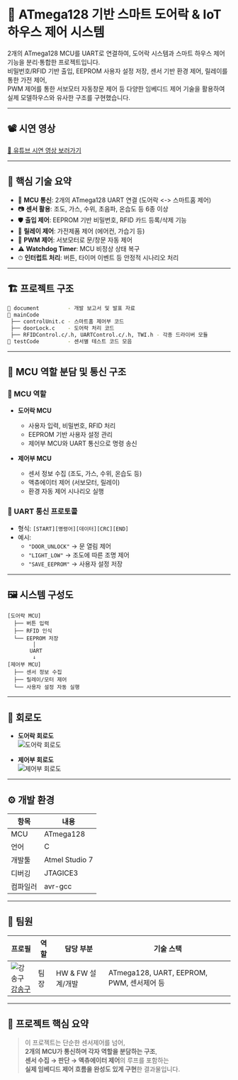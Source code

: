 # 🔐 ATmega128 기반 스마트 도어락 & IoT 하우스 제어 시스템

2개의 ATmega128 MCU를 UART로 연결하여, 도어락 시스템과 스마트 하우스 제어 기능을 분리·통합한 프로젝트입니다.  
비밀번호/RFID 기반 출입, EEPROM 사용자 설정 저장, 센서 기반 환경 제어, 릴레이를 통한 가전 제어,  
PWM 제어를 통한 서보모터 자동창문 제어 등 다양한 임베디드 제어 기술을 활용하여  
실제 모델하우스와 유사한 구조를 구현했습니다.

---

## 📽️ 시연 영상

[🔗 유튜브 시연 영상 보러가기](https://youtu.be/8ZCu6Y8iaiA)

---

## 📌 핵심 기술 요약

- 🔁 **MCU 통신**: 2개의 ATmega128 UART 연결 (도어락 <-> 스마트홈 제어)
- 📷 **센서 활용**: 조도, 가스, 수위, 초음파, 온습도 등 6종 이상
- 🛡 **출입 제어**: EEPROM 기반 비밀번호, RFID 카드 등록/삭제 기능
- 🔌 **릴레이 제어**: 가전제품 제어 (에어컨, 가습기 등)
- 🔄 **PWM 제어**: 서보모터로 문/창문 자동 제어
- ⚠️ **Watchdog Timer**: MCU 비정상 상태 복구
- ⏱ **인터럽트 처리**: 버튼, 타이머 이벤트 등 안정적 시나리오 처리

---

## 🏗️ 프로젝트 구조

```bash
📁 document         - 개발 보고서 및 발표 자료
📁 mainCode
 ├── controlUnit.c - 스마트홈 제어부 코드
 ├── doorLock.c    - 도어락 처리 코드
 ├── RFIDControl.c/.h, UARTControl.c/.h, TWI.h - 각종 드라이버 모듈
📁 testCode         - 센서별 테스트 코드 모음
```

---

## 🔁 MCU 역할 분담 및 통신 구조

### 🧠 MCU 역할

- **도어락 MCU**
  - 사용자 입력, 비밀번호, RFID 처리
  - EEPROM 기반 사용자 설정 관리
  - 제어부 MCU와 UART 통신으로 명령 송신

- **제어부 MCU**
  - 센서 정보 수집 (조도, 가스, 수위, 온습도 등)
  - 액츄에이터 제어 (서보모터, 릴레이)
  - 환경 자동 제어 시나리오 실행

### 📡 UART 통신 프로토콜

- 형식: `[START][명령어][데이터][CRC][END]`
- 예시:
  - `"DOOR_UNLOCK"` → 문 열림 제어
  - `"LIGHT_LOW"` → 조도에 따른 조명 제어
  - `"SAVE_EEPROM"` → 사용자 설정 저장

---

## 🖼️ 시스템 구성도

```
[도어락 MCU]
  ├── 버튼 입력
  ├── RFID 인식
  └── EEPROM 저장
        │
       UART
        ↓
[제어부 MCU]
  ├── 센서 정보 수집
  ├── 릴레이/모터 제어
  └── 사용자 설정 자동 실행
```

---

## 🧾 회로도

- **도어락 회로도**  
  ![도어락 회로도](https://github.com/user-attachments/assets/ece91a11-e34d-447f-a80c-1111ed658291)

- **제어부 회로도**  
  ![제어부 회로도](https://github.com/user-attachments/assets/832fc948-5dd8-47a6-b7ee-9e728564179a)

---

## ⚙️ 개발 환경

| 항목     | 내용            |
|----------|-----------------|
| MCU      | ATmega128       |
| 언어     | C               |
| 개발툴   | Atmel Studio 7  |
| 디버깅   | JTAGICE3         |
| 컴파일러 | avr-gcc         |

---

## 👤 팀원

| 프로필 | 역할  | 담당 부분 | 기술 스택 |
|--------|-------|----------|-----------|
| ![강송구](https://github.com/user-attachments/assets/986e1819-2d0d-4715-97ce-590ea6495421) <br> [강송구](https://github.com/StrongThrow) | 팀장  | HW & FW 설계/개발 | ATmega128, UART, EEPROM, PWM, 센서제어 등 |

---

## 📌 프로젝트 핵심 요약

> 이 프로젝트는 단순한 센서제어를 넘어,  
> **2개의 MCU가 통신하며 각자 역할을 분담하는 구조**,  
> **센서 수집 → 판단 → 액츄에이터 제어**의 루프를 포함하는  
> **실제 임베디드 제어 흐름을 완성도 있게 구현**한 결과물입니다.

